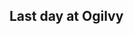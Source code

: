 ## Last day at Ogilvy
<!--stackedit_data:
eyJoaXN0b3J5IjpbLTYwMjgyODQzNyw5MTIxNDUyMTAsNzMwOT
k4MTE2XX0=
-->